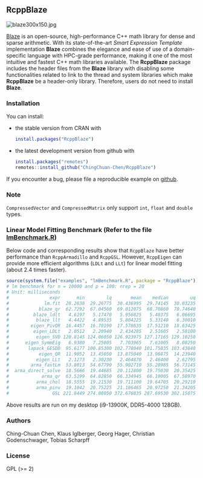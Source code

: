 ## RcppBlaze

![blaze300x150.jpg](https://bitbucket.org/blaze-lib/blaze/wiki/images/blaze300x150.jpg)

[Blaze](https://bitbucket.org/blaze-lib/blaze) is an open-source, high-performance C++ math library 
for dense and sparse arithmetic. With its state-of-the-art *Smart Expression Template* implementation 
**Blaze** combines the elegance and   ease of use of a domain-specific language with HPC-grade performance, 
making it one of the most  intuitive and fastest C++ math libraries available. The **RcppBlaze** package includes 
the header files from the **Blaze** library with disabling some functionalities related to link to the thread and 
system libraries which make **RcppBlaze** be a header-only library. Therefore, users do not need to  install 
**Blaze**.

### Installation

You can install:

* the stable version from CRAN with

    ```R
    install.packages("RcppBlaze")
    ```

* the latest development version from github with

    ```R
    install.packages("remotes")
    remotes::install_github("ChingChuan-Chen/RcppBlaze")
    ```

If you encounter a bug, please file a reproducible example on [github](https://github.com/ChingChuan-Chen/RcppBlaze/issues).

### Note

`CompressedVector` and `CompressedMatrix` only support `int`, `float` and `double` types.

### Linear Model Fitting Benchmark (Refer to the file [lmBenchmark.R](./inst/example/lmBenchmark.R))

Below code and corresponding results show that `RcppBlaze` have better performance than `RcppArmadillo` and `RcppGSL`.
However, `RcppEigen` can provide more efficient algorithms (`LDLt` and `LLt`) for linear model fitting (about 2.4 times faster).

```R
source(system.file("examples", "lmBenchmark.R", package = "RcppBlaze"))
# lm benchmark for n = 10000 and p = 100: nrep = 20
# Unit: milliseconds
#               expr      min        lq       mean    median        uq       max neval
#             lm.fit  28.2638  29.26775  30.436995  29.74145  30.03235   44.3607    20
#           blaze_qr  62.7292  67.04560  69.012075  68.70860  70.74640   76.1922    20
#         blaze_ldlt   4.6197   5.17470   5.956825   5.40375   6.06695    8.8686    20
#          blaze_llt   4.4422   4.89535   5.804225   5.33140   6.30010    9.1514    20
#        eigen_PivQR  16.4457  16.70190  17.578635  17.51210  18.63425   18.8380    20
#         eigen_LDLt   2.0512   2.20940   2.434285   2.51605   2.58100    2.8422    20
#          eigen_SVD 120.8145 124.06050 126.923975 127.17165 129.10250  133.2594    20
#      eigen_SymmEig   6.9380   7.25805   7.703965   7.61005   8.08250    8.7749    20
#       lapack_GESDD  95.6177 100.85300 102.778040 101.75035 103.43840  125.5809    20
#           eigen_QR  11.9052  13.45050  13.875040  13.96875  14.23940   16.1556    20
#          eigen_LLt   2.1273   2.30230   2.464870   2.46400   2.62795    2.9289    20
#        arma_fastLm  53.8013  54.67790  55.902710  55.28985  56.73145   62.8755    20
#  arma_direct_solve  18.5666  19.44685  20.112800  19.75030  20.35425   23.9168    20
#            arma_qr  63.5199  64.82850  66.334945  66.19005  67.58970   69.0730    20
#          arma_chol  18.5555  19.21530  19.711100  19.64705  20.29210   21.0759    20
#          arma_pinv  19.1042  20.75225  21.186465  20.97250  21.34205   26.8389    20
#                GSL 221.8449 274.08050 372.676835 287.69530 302.15075 2117.0106    20
```

Above results are run on my desktop (i9-13900K, DDR5-4000 128GB).

### Authors

Ching-Chuan Chen, Klaus Iglberger, Georg Hager, Christian Godenschwager, Tobias Scharpff

### License

GPL (>= 2)

